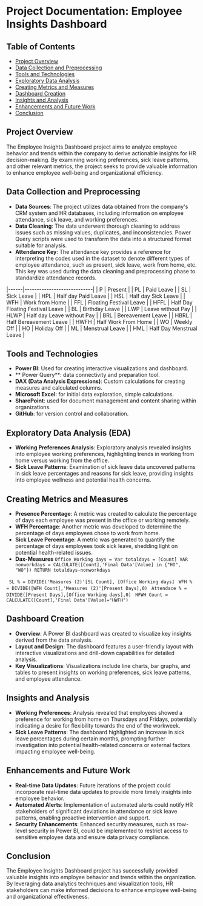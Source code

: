 # Project Documentation: Employee Insights Dashboard
## Table of Contents
 - [Project Overview](#project-overview)
 - [Data Collection and Preprocessing](#data-collection-and-preprocessing)
 - [Tools and Technologies](#tools-and-technologies)
 - [Exploratory Data Analysis](#exploratory-data-analysis)
 - [Creating Metrics and Measures](#creating-metrics-and-measures)
 - [Dashboard Creation](#dashboard-creation)
 - [Insights and Analysis](#insights-and-analysis)
 - [Enhancements and Future Work](#enhancements-and-future-work)
 - [Conclusion](#conclusion)

## Project Overview
The Employee Insights Dashboard project aims to analyze employee behavior and trends within the company to derive actionable insights for HR decision-making. By examining working preferences, sick leave patterns, and other relevant metrics, the project seeks to provide valuable information to enhance employee well-being and organizational efficiency.

## Data Collection and Preprocessing
- **Data Sources**: The project utilizes data obtained from the company's CRM system and HR databases, including information on employee attendance, sick leave, and working preferences.
- **Data Cleaning**: The data underwent thorough cleaning to address issues such as missing values, duplicates, and inconsistencies. Power Query scripts were used to transform the data into a structured format suitable for analysis.
- **Attendance Key**: The attendance key provides a reference for interpreting the codes used in the dataset to denote different types of employee attendance, such as present, sick leave, work from home, etc. This key was used during the data cleaning and preprocessing phase to standardize attendance records.

|------|----------------------------|
| P    | Present                    |
| PL   | Paid Leave                 |
| SL   | Sick Leave                 |
| HPL  | Half day Paid Leave        |
| HSL  | Half day Sick Leave        |
| WFH  | Work from Home             |
| FFL  | Floating Festival Leave    |
| HFFL | Half Day Floating Festival Leave |
| BL   | Birthday Leave             |
| LWP  | Leave without Pay          |
| HLWP | Half day Leave without Pay |
| BRL  | Bereavement Leave          |
| HBRL | Half Bereavement Leave     |
| HWFH | Half Work From Home        |
| WO   | Weekly Off                 |
| HO   | Holiday Off                |
| ML   | Menstrual Leave            |
| HML  | Half Day Menstrual Leave   |

## Tools and Technologies
- **Power BI**: Used for creating interactive visualizations and dashboard.
- ** Power Query**: data connectivity and preparation tool.
- **DAX (Data Analysis Expressions)**: Custom calculations for creating measures and calculated columns.
- **Microsoft Excel**: for initial data exploration, simple calculations.
- **SharePoint**: used for document management and content sharing within organizations.
- **GitHub**: for version control and collaboration.
  
## Exploratory Data Analysis (EDA)
- **Working Preferences Analysis**: Exploratory analysis revealed insights into employee working preferences, highlighting trends in working from home versus working from the office.
- **Sick Leave Patterns**: Examination of sick leave data uncovered patterns in sick leave percentages and reasons for sick leave, providing insights into employee wellness and potential health concerns.

## Creating Metrics and Measures
- **Presence Percentage**: A metric was created to calculate the percentage of days each employee was present in the office or working remotely.
- **WFH Percentage**: Another metric was developed to determine the percentage of days employees chose to work from home.
- **Sick Leave Percentage**: A metric was generated to quantify the percentage of days employees took sick leave, shedding light on potential health-related issues.
- **Dax-Measures**
  `
  Office Working days = Var totaldays = [Count]
  VAR nonworkdays = CALCULATE([Count],'Final Data'[Value] in {"HO", "WO"})
  RETURN
  totaldays-nonworkdays `

` SL % = DIVIDE('Measures (2)'[SL Count], [Office Working days]`
` WFH % = DIVIDE([WFH Count],'Measures (2)'[Present Days],0)`
` Attendace % = DIVIDE([Present Days],[Office Working days],0)`
` HFWH Count = CALCULATE([Count],'Final Data'[Value]="HWFH")`

## Dashboard Creation
- **Overview**: A Power BI dashboard was created to visualize key insights derived from the data analysis.
- **Layout and Design**: The dashboard features a user-friendly layout with interactive visualizations and drill-down capabilities for detailed analysis.
- **Key Visualizations**: Visualizations include line charts, bar graphs, and tables to present insights on working preferences, sick leave patterns, and employee attendance.

## Insights and Analysis
- **Working Preferences**: Analysis revealed that employees showed a preference for working from home on Thursdays and Fridays, potentially indicating a desire for flexibility towards the end of the workweek.
- **Sick Leave Patterns**: The dashboard highlighted an increase in sick leave percentages during certain months, prompting further investigation into potential health-related concerns or external factors impacting employee well-being.

## Enhancements and Future Work
- **Real-time Data Updates**: Future iterations of the project could incorporate real-time data updates to provide more timely insights into employee behavior.
- **Automated Alerts**: Implementation of automated alerts could notify HR stakeholders of significant deviations in attendance or sick leave patterns, enabling proactive intervention and support.
- **Security Enhancements**: Enhanced security measures, such as row-level security in Power BI, could be implemented to restrict access to sensitive employee data and ensure data privacy compliance.

## Conclusion
The Employee Insights Dashboard project has successfully provided valuable insights into employee behavior and trends within the organization. By leveraging data analytics techniques and visualization tools, HR stakeholders can make informed decisions to enhance employee well-being and organizational effectiveness.


